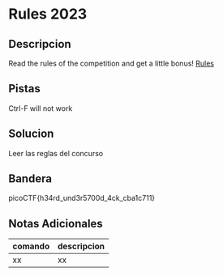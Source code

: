 # Rules 2023

## Descripcion
Read the rules of the competition and get a little bonus! [Rules](https://picoctf.org/competitions/2023-spring-rules.html)
## Pistas
Ctrl-F will not work

## Solucion 
Leer las reglas del concurso
## Bandera
picoCTF{h34rd_und3r5700d_4ck_cba1c711}

## Notas Adicionales 
|comando|descripcion|
|---|---|
|xx|xx|
